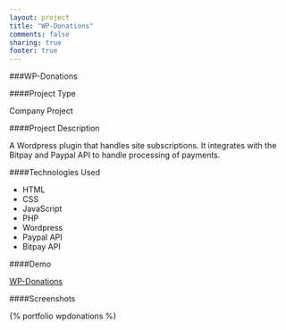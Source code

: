 ```yaml
---
layout: project
title: "WP-Donations"
comments: false
sharing: true
footer: true
---
```


###WP-Donations


####Project Type

Company Project


####Project Description

A Wordpress plugin that handles site subscriptions. It integrates with the Bitpay and Paypal API to handle processing of payments.

####Technologies Used

- HTML
- CSS 
- JavaScript
- PHP 
- Wordpress
- Paypal API
- Bitpay API


####Demo

[WP-Donations](http://boxingmanager.co.uk/subscribe/)


####Screenshots

{% portfolio wpdonations %}
